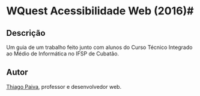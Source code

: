 # WQuest Acessibilidade Web (2016)#

## Descrição ##
Um guia de um trabalho feito junto com alunos do Curso Técnico Integrado ao Médio de Informática no IFSP de Cubatão.

## Autor ##
[Thiago Paiva](http://thiagopaiva.com/), professor e desenvolvedor web.
